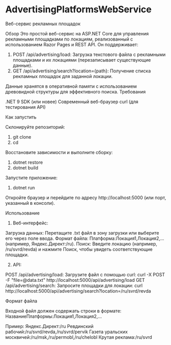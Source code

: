 # AdvertisingPlatformsWebService
Веб-сервис рекламных площадок

Обзор
Это простой веб-сервис на ASP.NET Core для управления рекламными площадками по локациям, реализованный с использованием Razor Pages и REST API. Он поддерживает:
1. POST /api/advertising/load: Загрузка текстового файла с рекламными площадками и их локациями (перезаписывает существующие данные).
2. GET /api/advertising/search?location={path}: Получение списка рекламных площадок для заданной локации.

Данные хранятся в оперативной памяти с использованием древовидной структуры для эффективного поиска.
Требования

.NET 9 SDK (или новее) Современный веб-браузер curl (для тестирования API)

Как запустить

Склонируйте репозиторий:
1. git clone <repository-url>
1. cd <repository-directory>

Восстановите зависимости и выполните сборку: 
1. dotnet restore
2. dotnet build

Запустите приложение: 
1. dotnet run

Откройте браузер и перейдите по адресу http://localhost:5000 (или порт, указанный в консоли).

Использование

1. Веб-интерфейс:

Загрузка данных: Перетащите .txt файл в зону загрузки или выберите его через поле ввода. Формат файла: Платформа:Локация1,Локация2,... (например, Яндекс.Директ:/ru). Поиск: Введите локацию (например, /ru/svrd/revda) и нажмите Поиск, чтобы увидеть соответствующие площадки.

2. API:

POST /api/advertising/load: Загрузите файл с помощью curl: curl -X POST -F "file=@data.txt" http://localhost:5000/api/advertising/load
GET /api/advertising/search: Запросите площадки для локации: curl http://localhost:5000/api/advertising/search?location=/ru/svrd/revda

Формат файла

Входной файл должен содержать строки в формате: НазваниеПлатформы:Локация1,Локация2,...

Пример: 
Яндекс.Директ:/ru 
Ревдинский рабочий:/ru/svrd/revda,/ru/svrd/pervik 
Газета уральских москвичей:/ru/msk,/ru/permobl,/ru/chelobl 
Крутая реклама:/ru/svrd